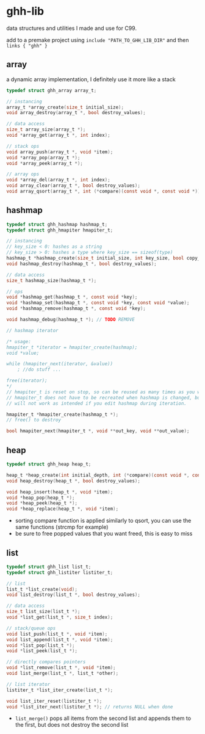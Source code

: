 # ghh-lib

data structures and utilities I made and use for C99. 

add to a premake project using `include "PATH_TO_GHH_LIB_DIR"` and then `links { "ghh" }`

## array

a dynamic array implementation, I definitely use it more like a stack

```c
typedef struct ghh_array array_t;

// instancing
array_t *array_create(size_t initial_size);
void array_destroy(array_t *, bool destroy_values);

// data access
size_t array_size(array_t *);
void *array_get(array_t *, int index);

// stack ops
void array_push(array_t *, void *item);
void *array_pop(array_t *);
void *array_peek(array_t *);

// array ops
void *array_del(array_t *, int index);
void array_clear(array_t *, bool destroy_values);
void array_qsort(array_t *, int (*compare)(const void *, const void *));
```

## hashmap

```c
typedef struct ghh_hashmap hashmap_t;
typedef struct ghh_hmapiter hmapiter_t;

// instancing
// key_size < 0: hashes as a string
// key_size > 0: hashes a type where key_size == sizeof(type)
hashmap_t *hashmap_create(size_t initial_size, int key_size, bool copy_keys);
void hashmap_destroy(hashmap_t *, bool destroy_values);

// data access
size_t hashmap_size(hashmap_t *);

// ops
void *hashmap_get(hashmap_t *, const void *key);
void *hashmap_set(hashmap_t *, const void *key, const void *value);
void *hashmap_remove(hashmap_t *, const void *key);

void hashmap_debug(hashmap_t *); // TODO REMOVE

// hashmap iterator

/* usage:
hmapiter_t *iterator = hmapiter_create(hashmap);
void *value;

while (hmapiter_next(iterator, &value))
    ; //do stuff ...

free(iterator);
*/
// hmapiter_t is reset on stop, so can be reused as many times as you want
// hmapiter_t does not have to be recreated when hashmap is changed, but it
// will not work as intended if you edit hashmap during iteration.

hmapiter_t *hmapiter_create(hashmap_t *);
// free() to destroy

bool hmapiter_next(hmapiter_t *, void **out_key, void **out_value);
```

## heap

```c
typedef struct ghh_heap heap_t;

heap_t *heap_create(int initial_depth, int (*compare)(const void *, const void *));
void heap_destroy(heap_t *, bool destroy_values);

void heap_insert(heap_t *, void *item);
void *heap_pop(heap_t *);
void *heap_peek(heap_t *);
void *heap_replace(heap_t *, void *item);
```

- sorting compare function is applied similarly to qsort, you can use the same functions (strcmp for example)
- be sure to free popped values that you want freed, this is easy to miss

## list

```c
typedef struct ghh_list list_t;
typedef struct ghh_listiter listiter_t;

// list
list_t *list_create(void);
void list_destroy(list_t *, bool destroy_values);

// data access
size_t list_size(list_t *);
void *list_get(list_t *, size_t index);

// stack/queue ops
void list_push(list_t *, void *item);
void list_append(list_t *, void *item);
void *list_pop(list_t *);
void *list_peek(list_t *);

// directly compares pointers
void *list_remove(list_t *, void *item);
void list_merge(list_t *, list_t *other);

// list iterator
listiter_t *list_iter_create(list_t *);

void list_iter_reset(listiter_t *);
void *list_iter_next(listiter_t *); // returns NULL when done
```

- `list_merge()` pops all items from the second list and appends them to the first, but does not destroy the second list
